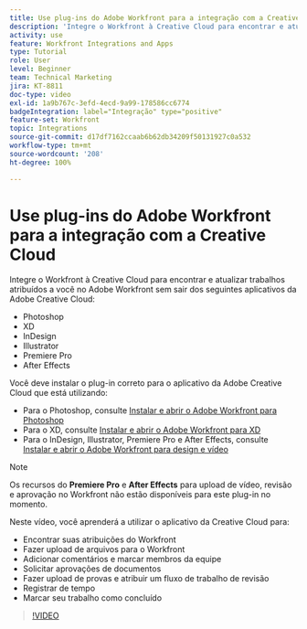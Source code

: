```yaml
---
title: Use plug-ins do Adobe Workfront para a integração com a Creative Cloud
description: 'Integre o Workfront à Creative Cloud para encontrar e atualizar trabalhos atribuídos a você no Workfront sem sair dos seguintes aplicativos da Creative Cloud: Photoshop, XD, InDesign, Illustrator, Premiere Pro e After Effects'
activity: use
feature: Workfront Integrations and Apps
type: Tutorial
role: User
level: Beginner
team: Technical Marketing
jira: KT-8811
doc-type: video
exl-id: 1a9b767c-3efd-4ecd-9a99-178586cc6774
badgeIntegration: label="Integração" type="positive"
feature-set: Workfront
topic: Integrations
source-git-commit: d17df7162ccaab6b62db34209f50131927c0a532
workflow-type: tm+mt
source-wordcount: '208'
ht-degree: 100%

---
```


# Use plug-ins do Adobe Workfront para a integração com a Creative Cloud

Integre o Workfront à Creative Cloud para encontrar e atualizar trabalhos atribuídos a você no Adobe Workfront sem sair dos seguintes aplicativos da Adobe Creative Cloud:

* Photoshop
* XD
* InDesign
* Illustrator
* Premiere Pro
* After Effects

Você deve instalar o plug-in correto para o aplicativo da Adobe Creative Cloud que está utilizando:

* Para o Photoshop, consulte [Instalar e abrir o Adobe Workfront para Photoshop](https://experienceleague.adobe.com/docs/workfront/using/adobe-workfront-integrations/workfront-for-creative-cloud/install-wf-cc/wf-cc-install-ps.html?lang=pt-BR)
* Para o XD, consulte [Instalar e abrir o Adobe Workfront para XD](https://experienceleague.adobe.com/docs/workfront/using/adobe-workfront-integrations/workfront-for-creative-cloud/install-wf-cc/wf-adobe-xd-install.html?lang=pt-BR)
* Para o InDesign, Illustrator, Premiere Pro e After Effects, consulte [Instalar e abrir o Adobe Workfront para design e vídeo](https://experienceleague.adobe.com/docs/workfront/using/adobe-workfront-integrations/workfront-for-creative-cloud/install-wf-cc/wf-install-cc.html?lang=pt-BR)

>[!NOTE]
>
>Os recursos do **Premiere Pro** e **After Effects** para upload de vídeo, revisão e aprovação no Workfront não estão disponíveis para este plug-in no momento.


Neste vídeo, você aprenderá a utilizar o aplicativo da Creative Cloud para:

* Encontrar suas atribuições do Workfront
* Fazer upload de arquivos para o Workfront
* Adicionar comentários e marcar membros da equipe
* Solicitar aprovações de documentos
* Fazer upload de provas e atribuir um fluxo de trabalho de revisão
* Registrar de tempo
* Marcar seu trabalho como concluído

>[!VIDEO](https://video.tv.adobe.com/v/3415452/?quality=12&learn=on&enablevpops)
